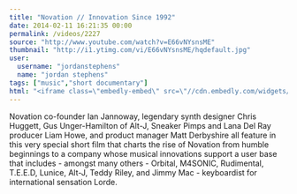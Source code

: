 ```yaml
---
title: "Novation // Innovation Since 1992"
date: 2014-02-11 16:21:35 00:00
permalink: /videos/2227
source: "http://www.youtube.com/watch?v=E66vNYsnsME"
thumbnail: "http://i1.ytimg.com/vi/E66vNYsnsME/hqdefault.jpg"
user:
  username: "jordanstephens"
  name: "jordan stephens"
tags: ["music","short documentary"]
html: "<iframe class=\"embedly-embed\" src=\"//cdn.embedly.com/widgets/media.html?src=http%3A%2F%2Fwww.youtube.com%2Fembed%2FE66vNYsnsME%3Fwmode%3Dtransparent%26feature%3Doembed&url=http%3A%2F%2Fwww.youtube.com%2Fwatch%3Fv%3DE66vNYsnsME&image=http%3A%2F%2Fi1.ytimg.com%2Fvi%2FE66vNYsnsME%2Fhqdefault.jpg&key=daaebf4d9cdd46779200162d0ca86e20&type=text%2Fhtml&schema=youtube\" width=\"854\" height=\"480\" scrolling=\"no\" frameborder=\"0\" allowfullscreen></iframe>"
---
```


Novation co-founder Ian Jannoway, legendary synth designer Chris Huggett, Gus Unger-Hamilton of Alt-J, Sneaker Pimps and Lana Del Ray producer Liam Howe, and product manager Matt Derbyshire all feature in this very special short film that charts the rise of Novation from humble beginnings to a company whose musical innovations support a user base that includes - amongst many others - Orbital, M4SONIC, Rudimental, T.E.E.D, Lunice, Alt-J, Teddy Riley, and Jimmy Mac - keyboardist for international sensation Lorde.